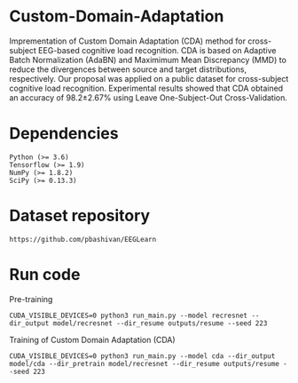 # Custom-Domain-Adaptation
Imprementation of Custom Domain Adaptation (CDA) method for cross-subject EEG-based cognitive load recognition. CDA is based on Adaptive Batch Normalization (AdaBN) and Maximimum Mean Discrepancy (MMD) to reduce the divergences between source and target distributions, respectively. Our proposal was applied on a public dataset for cross-subject cognitive load recognition. Experimental results showed that CDA obtained an accuracy of 98.2±2.67% using Leave One-Subject-Out Cross-Validation.

# Dependencies
	
	Python (>= 3.6)
	Tensorflow (>= 1.9)
	NumPy (>= 1.8.2)
	SciPy (>= 0.13.3)

# Dataset repository
	
	https://github.com/pbashivan/EEGLearn

# Run code

Pre-training

	CUDA_VISIBLE_DEVICES=0 python3 run_main.py --model recresnet --dir_output model/recresnet --dir_resume outputs/resume --seed 223

Training of Custom Domain Adaptation (CDA)

	CUDA_VISIBLE_DEVICES=0 python3 run_main.py --model cda --dir_output model/cda --dir_pretrain model/recresnet --dir_resume outputs/resume --seed 223
